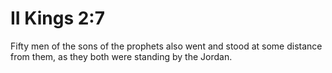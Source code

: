 # II Kings 2:7

Fifty men of the sons of the prophets also went and stood at some distance from them, as they both were standing by the Jordan.
